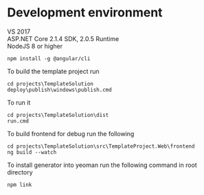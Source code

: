 # Development environment

VS 2017    
ASP.NET Core 2.1.4 SDK, 2.0.5 Runtime    
NodeJS 8 or higher

```
npm install -g @angular/cli
```

To build the template project run
```
cd projects\TemplateSolution
deploy\publish\windows\publish.cmd
```

To run it
```
cd projects\TemplateSolution\dist
run.cmd
```

To build frontend for debug run the following
```
cd projects\TemplateSolution\src\TemplateProject.Web\frontend
ng build --watch
```

To install generator into yeoman run the following command in root directory
```
npm link
```
